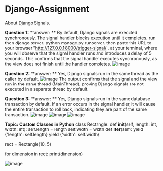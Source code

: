 # Django-Assignment
About Django Signals.

**Question 1:**
**answer: ** By default, Django signals are executed synchronously. The signal handler blocks execution until it completes.
run then django server. python manage.py runserver. then paste this URL to your browser "http://127.0.0.1:8000/trigger-signal/ . at your terminal, where you will observe that the signal handler runs and introduces a delay of 5 seconds. This confirms that the signal handler executes synchronously, as the view does not finish until the handler completes.
![image](https://github.com/user-attachments/assets/23027db5-9d13-49e8-991c-8797c0906132)

**Question 2:**
**answer: ** Yes, Django signals run in the same thread as the caller by default.
![image](https://github.com/user-attachments/assets/7e4bc79e-77aa-4256-95bb-45a7512f732e)
The output confirms that the signal and the view run in the same thread (MainThread), proving Django signals are not executed in a separate thread by default.

**Question 3:**
**answer: ** Yes, Django signals run in the same database transaction by default. If an error occurs in the signal handler, it will cause the entire transaction to roll back, indicating they are part of the same transaction.
![image](https://github.com/user-attachments/assets/a35fa108-0dbc-415d-bdf7-dc401c5f4468)
![image](https://github.com/user-attachments/assets/276ccc4a-4c99-470f-ae7d-b12468484df5)
![image](https://github.com/user-attachments/assets/5ca9faab-06c3-40e2-b7a1-60fed623837a)


**Topic: Custom Classes in Python**
class Rectangle:
    def __init__(self, length: int, width: int):
        self.length = length
        self.width = width
    def __iter__(self):
        yield {'length': self.length}
        yield {'width': self.width}

rect = Rectangle(10, 5)

for dimension in rect:
    print(dimension)


![image](https://github.com/user-attachments/assets/46bdfe0d-3b28-4652-8569-dbe8aa2f835d)

